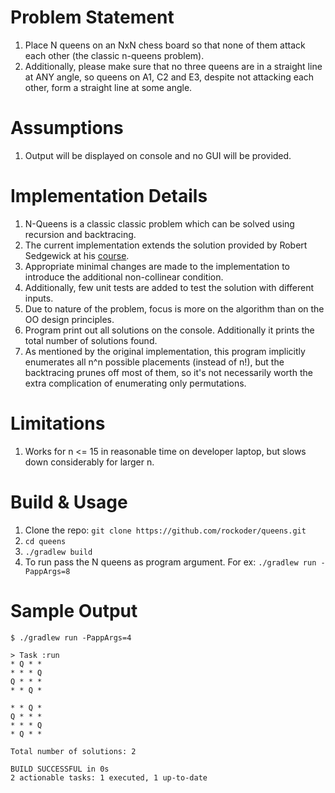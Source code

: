 # Problem Statement

1. Place N queens on an NxN chess board so that none of them attack each other (the classic n-queens problem).
1. Additionally, please make sure that no three queens are in a straight line at ANY angle, so queens on A1, C2 and E3, despite not attacking each other, form a straight line at some angle.

# Assumptions

1. Output will be displayed on console and no GUI will be provided.

# Implementation Details

1. N-Queens is a classic classic problem which can be solved using recursion and backtracing.
1. The current implementation extends the solution provided by Robert Sedgewick at his [course](https://introcs.cs.princeton.edu/java/23recursion/Queens.java.html).
1. Appropriate minimal changes are made to the implementation to introduce the additional non-collinear condition.
1. Additionally, few unit tests are added to test the solution with different inputs.
1. Due to nature of the problem, focus is more on the algorithm than on the OO design principles.
1. Program print out all solutions on the console. Additionally it prints the total number of solutions found.
1. As mentioned by the original implementation, this program implicitly enumerates all n^n possible placements (instead of n!), but the backtracing prunes off most of them, so it's not necessarily worth the extra complication of enumerating only permutations.

# Limitations

1. Works for n <= 15 in reasonable time on developer laptop, but slows down considerably for larger n.

# Build & Usage

1. Clone the repo: `git clone https://github.com/rockoder/queens.git`
1. `cd queens`
1. `./gradlew build`
1. To run pass the N queens as program argument. For ex: `./gradlew run -PappArgs=8`

# Sample Output

```
$ ./gradlew run -PappArgs=4

> Task :run
* Q * *
* * * Q
Q * * *
* * Q *

* * Q *
Q * * *
* * * Q
* Q * *

Total number of solutions: 2

BUILD SUCCESSFUL in 0s
2 actionable tasks: 1 executed, 1 up-to-date
```
